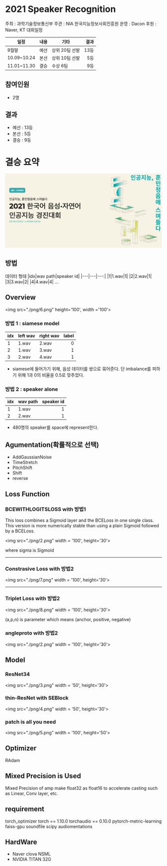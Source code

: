 # 2021 Speaker Recognition

주최 : 과학기술정보통신부
주관 : NIA 한국지능정보사회진흥원
운영 : Dacon
후원 : Naver, KT
대회일정

| 일정        | 내용 | 기타           | 결과 |
| ----------- | ---- | -------------- | ---: |
| 9월말       | 예선 | 상위 20팀 선발 | 13등 |
| 10.09~10.24 | 본선 | 상위 10팀 선발 |  5등 |
| 11.01~11.30 | 결승 | 수상 6팀       |  9등 |

## 참여인원

- 2명

## 결과

- 예선 : 13등
- 본선 : 5등
- 결승 : 9등

# 결승 요약

<img src="./png/1.png"
     sizes="(min-width: 600px) 100px, 50vw">

## 방법

데이터 형태
|idx|wav path|speaker id|
|---|---|---:|
|1|1.wav|1|
|2|2.wav|1|
|3|3.wav|2|
|4|4.wav|4|
...

## Overview

<img src="./png/6.png"
height='100', width ='100'>

### 방법 1 : siamese model

| idx | left wav | right wav | label |
| --- | -------- | --------- | ----: |
| 1   | 1.wav    | 2.wav     |     0 |
| 2   | 1.wav    | 3.wav     |     1 |
| 3   | 2.wav    | 4.wav     |     1 |

- siamese에 들어가기 위해, 음성 데이터를 쌍으로 묶어준다. 단 imbalance를 피하기 위해 1과 0의 비율을 0.5로 맞추었다.

### 방법 2 : speaker alone

| idx | wav path | speaker id |
| --- | -------- | ---------: |
| 1   | 1.wav    |          1 |
| 2   | 2.wav    |          1 |

- 480명의 speaker를 space에 represent한다.

## Agumentation(확률적으로 선택)

- AddGaussianNoise
- TimeStretch
- PitchShift
- Shift
- reverse

## Loss Function

### BCEWITHLOGITSLOSS with 방법1

This loss combines a Sigmoid layer and the BCELoss in one single class. \
This version is more numerically stable than using a plain Sigmoid followed by a BCELoss.

<img src="./png/2.png"
width = '100', height='30'>

where sigma is Sigmoid

---

### Constrasive Loss with 방법2

<img src="./png/7.png"
width = '100', height='30'>

---

### Triplet Loss with 방법2

<img src="./png/8.png"
width = '100', height='30'>

(a,p,n) is parameter which means (anchor, positive, negative)

### angleproto with 방법2

<img src="./png/2.png"
width = '100', height='30'>

## Model

### ResNet34

<img src="./png/3.png"
width = '50', height='30'>

### thin-ResNet with SEBlock

<img src="./png/4.png"
width = '50', height='30'>

### patch is all you need

<img src="./png/5.png"
width = '100', height='50'>

## Optimizer

RAdam

## Mixed Precision is Used

Mixed Precision of amp make float32 as float16 to accelerate casting such as Linear, Conv layer, etc.

## requirement

torch_optimizer
torch == 1.10.0
torchaudio == 0.10.0
pytorch-metric-learning
faiss-gpu
soundfile
scipy
audiomentations

## HardWare

- Naver clova NSML
- NVIDIA TITAN 32G
